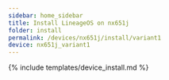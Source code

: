 ```yaml
---
sidebar: home_sidebar
title: Install LineageOS on nx651j
folder: install
permalink: /devices/nx651j/install/variant1
device: nx651j_variant1
---
```

{% include templates/device_install.md %}
